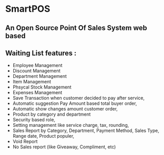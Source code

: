 # SmartPOS
## An Open Source Point Of Sales System web based

## Waiting List features :
- Employee Management
- Discount Management
- Department Management
- Item Management
- Phsycal Stock Management
- Expenses Management
- Save Transaction when customer decided to pay after service,
- Automatic suggestion Pay Amount based total buyer order,
- Automatic show changes amount customer order,
- Product by category and department
- Security based role,
- Setting management like service charge, tax, rounding,
- Sales Report by Category, Department, Payment Method, Sales Type, Range date, Product populer,
- Void Report
- No Sales report (like Giveaway, Compliment, etc)
